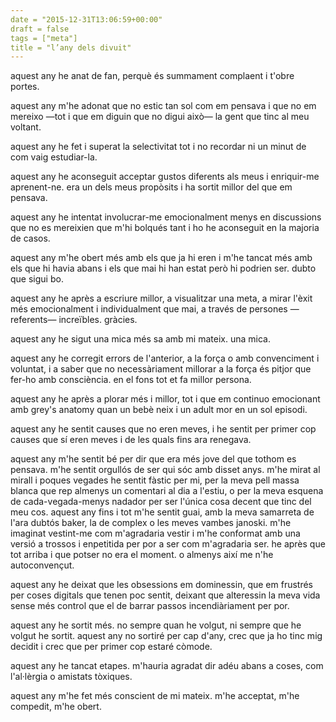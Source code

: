 ```yaml
---
date = "2015-12-31T13:06:59+00:00"
draft = false
tags = ["meta"]
title = "l’any dels divuit"
---
```

<!-- more -->

aquest any he anat de fan, perquè és summament complaent i t'obre portes. 

aquest any m'he adonat que no estic tan sol com em pensava i que no em mereixo —tot i que em diguin que no digui això— la gent que tinc al meu voltant. 

aquest any he fet i superat la selectivitat tot i no recordar ni un minut de com vaig estudiar-la. 

aquest any he aconseguit acceptar gustos diferents als meus i enriquir-me aprenent-ne. era un dels meus propòsits i ha sortit millor del que em pensava. 

aquest any he intentat involucrar-me emocionalment menys en discussions que no es mereixien que m'hi bolqués tant i ho he aconseguit en la majoria de casos. 

aquest any m'he obert més amb els que ja hi eren i m'he tancat més amb els que hi havia abans i els que mai hi han estat però hi podrien ser. dubto que sigui bo. 

aquest any he après a escriure millor, a visualitzar una meta, a mirar l'èxit més emocionalment i individualment que mai, a través de persones —referents— increïbles. gràcies. 

aquest any he sigut una mica més sa amb mi mateix. una mica. 

aquest any he corregit errors de l'anterior, a la força o amb convenciment i voluntat, i a saber que no necessàriament millorar a la força és pitjor que fer-ho amb consciència. en el fons tot et fa millor persona. 

aquest any he après a plorar més i millor, tot i que em continuo emocionant amb  grey's anatomy quan un bebè neix i un adult mor en un sol episodi. 

aquest any he sentit causes que no eren meves, i he sentit per primer cop causes que sí eren meves i de les quals fins ara renegava. 

aquest any m'he sentit bé per dir que era més jove del que tothom es pensava. m'he sentit orgullós de ser qui sóc amb disset anys. m'he mirat al mirall i poques vegades he sentit fàstic per mi, per la meva pell massa blanca que rep almenys un comentari al dia a l'estiu, o per la meva esquena de cada-vegada-menys nadador per ser l'única cosa decent que tinc del meu cos. aquest any fins i tot m'he sentit guai, amb la meva samarreta de l'ara dubtós baker, la de complex o les meves vambes janoski. m'he imaginat vestint-me com m'agradaria vestir i m'he conformat amb una versió a trossos i enpetitida per por a ser com m'agradaria ser. he après que tot arriba i que potser no era el moment. o almenys així me n'he autoconvençut. 

aquest any he deixat que les obsessions em dominessin, que em frustrés per coses digitals que tenen poc sentit, deixant que alteressin la meva vida sense més control que el de barrar passos incendiàriament per por. 

aquest any he sortit més. no sempre quan he volgut, ni sempre que he volgut he sortit. aquest any no sortiré per cap d'any, crec que ja ho tinc mig decidit i crec que per primer cop estaré còmode. 

aquest any he tancat etapes. m'hauria agradat dir adéu abans a coses, com l'al·lèrgia o amistats tòxiques. 

aquest any m'he fet més conscient de mi mateix. m'he acceptat, m'he compedit, m'he obert.